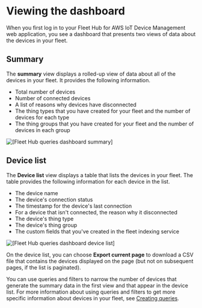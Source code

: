 # Viewing the dashboard<a name="aws-iot-monitor-user-queries-dashboard"></a>

When you first log in to your Fleet Hub for AWS IoT Device Management web application, you see a dashboard that presents two views of data about the devices in your fleet\.

## Summary<a name="aws-iot-monitor-user-queries-dashboard-summary"></a>

The **summary** view displays a rolled\-up view of data about all of the devices in your fleet\. It provides the following information\.
+ Total number of devices
+ Number of connected devices
+ A list of reasons why devices have disconnected
+ The thing types that you have created for your fleet and the number of devices for each type
+ The thing groups that you have created for your fleet and the number of devices in each group

![\[Fleet Hub queries dashboard summary\]](http://docs.aws.amazon.com/iot/latest/fleethubuserguide/images/iot-monitor-queries-dashboard-summary.png)

## Device list<a name="aws-iot-monitor-user-queries-dashboard-devicelist"></a>

The **Device list** view displays a table that lists the devices in your fleet\. The table provides the following information for each device in the list\.
+ The device name
+ The device's connection status
+ The timestamp for the device's last connection
+ For a device that isn't connected, the reason why it disconnected
+ The device's thing type
+ The device's thing group
+ The custom fields that you've created in the fleet indexing service

![\[Fleet Hub queries dashboard device list\]](http://docs.aws.amazon.com/iot/latest/fleethubuserguide/images/iot-monitor-queries-dashboard-device-list.png)

On the device list, you can choose **Export current page** to download a CSV file that contains the devices displayed on the page \(but not on subsequent pages, if the list is paginated\)\.

You can use queries and filters to narrow the number of devices that generate the summary data in the first view and that appear in the device list\. For more information about using queries and filters to get more specific information about devices in your fleet, see [Creating queries](aws-iot-monitor-user-queries-creating.md#aws-iot-monitor-user-queries-create)\.